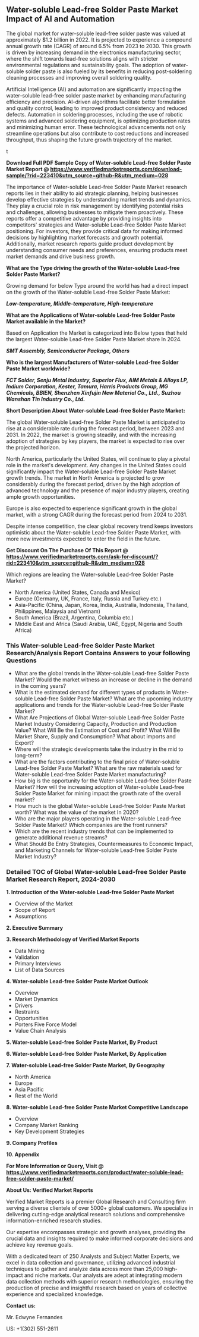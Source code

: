 <h2>Water-soluble Lead-free Solder Paste Market Impact of AI and Automation</h2><p>The global market for water-soluble lead-free solder paste was valued at approximately $1.2 billion in 2022. It is projected to experience a compound annual growth rate (CAGR) of around 6.5% from 2023 to 2030. This growth is driven by increasing demand in the electronics manufacturing sector, where the shift towards lead-free solutions aligns with stricter environmental regulations and sustainability goals. The adoption of water-soluble solder paste is also fueled by its benefits in reducing post-soldering cleaning processes and improving overall soldering quality.</p><p>Artificial Intelligence (AI) and automation are significantly impacting the water-soluble lead-free solder paste market by enhancing manufacturing efficiency and precision. AI-driven algorithms facilitate better formulation and quality control, leading to improved product consistency and reduced defects. Automation in soldering processes, including the use of robotic systems and advanced soldering equipment, is optimizing production rates and minimizing human error. These technological advancements not only streamline operations but also contribute to cost reductions and increased throughput, thus shaping the future growth trajectory of the market.</p>t</p><p id="" class=""><strong>Download Full PDF Sample Copy of Water-soluble Lead-free Solder Paste Market Report @ <a href="https://www.verifiedmarketreports.com/download-sample/?rid=223410&utm_source=github-R&utm_medium=028" target="_blank">https://www.verifiedmarketreports.com/download-sample/?rid=223410&utm_source=github-R&utm_medium=028</a></strong></p><p>The importance of&nbsp;Water-soluble Lead-free Solder Paste Market research reports lies in their ability to aid strategic planning, helping businesses develop effective strategies by understanding market trends and dynamics. They play a crucial role in risk management by identifying potential risks and challenges, allowing businesses to mitigate them proactively. These reports offer a competitive advantage by providing insights into competitors' strategies and Water-soluble Lead-free Solder Paste Market positioning. For investors, they provide critical data for making informed decisions by highlighting market forecasts and growth potential. Additionally, market research reports guide product development by understanding consumer needs and preferences, ensuring products meet market demands and drive business growth.</p><p><strong>What are the&nbsp;Type driving the growth of the Water-soluble Lead-free Solder Paste Market?</strong></p><p id="" class="">Growing demand for below Type around the world has had a direct impact on the growth of the Water-soluble Lead-free Solder Paste Market:</p><em><strong>Low-temperature, Middle-temperature, High-temperature</strong></em></p><strong>What are the&nbsp;Applications&nbsp;of Water-soluble Lead-free Solder Paste Market available in the Market?</strong></p><p id="" class="">Based on Application the Market is categorized into Below types that held the largest Water-soluble Lead-free Solder Paste Market share In 2024.</p><em><strong>SMT Assembly, Semiconductor Package, Others</strong></em></p><strong>Who is the largest Manufacturers of Water-soluble Lead-free Solder Paste Market worldwide?</strong></p><p><em><strong>FCT Solder, Senju Metal Industry, Superior Flux, AIM Metals & Alloys LP, Indium Corporation, Kester, Tamura, Harris Products Group, MG Chemicals, BBIEN, Shenzhen Xinfujin New Material Co., Ltd., Suzhou Wanshan Tin Industry Co., Ltd.</strong></em></p><p id="" class=""><strong>Short Description About Water-soluble Lead-free Solder Paste Market:</strong></p><p>The global Water-soluble Lead-free Solder Paste Market is anticipated to rise at a considerable rate during the forecast period, between 2023 and 2031. In 2022, the market is growing steadily, and with the increasing adoption of strategies by key players, the market is expected to rise over the projected horizon.</p><p>North America, particularly the United States, will continue to play a pivotal role in the market's development. Any changes in the United States could significantly impact the Water-soluble Lead-free Solder Paste Market growth trends. The market in North America is projected to grow considerably during the forecast period, driven by the high adoption of advanced technology and the presence of major industry players, creating ample growth opportunities.</p><p>Europe is also expected to experience significant growth in the global market, with a strong CAGR during the forecast period from 2024 to 2031.</p><p>Despite intense competition, the clear global recovery trend keeps investors optimistic about the Water-soluble Lead-free Solder Paste Market, with more new investments expected to enter the field in the future.</p><p id="" class=""><strong>Get Discount On The Purchase Of This Report @ <a href="https://www.verifiedmarketreports.com/ask-for-discount/?rid=223410&utm_source=github-R&utm_medium=028" target="_blank">https://www.verifiedmarketreports.com/ask-for-discount/?rid=223410&utm_source=github-R&utm_medium=028</a></strong></p>Which regions are leading the Water-soluble Lead-free Solder Paste Market?</p><ul><li>North America (United States, Canada and Mexico)</li><li>Europe (Germany, UK, France, Italy, Russia and Turkey etc.)</li><li>Asia-Pacific (China, Japan, Korea, India, Australia, Indonesia, Thailand, Philippines, Malaysia and Vietnam)</li><li>South America (Brazil, Argentina, Columbia etc.)</li><li>Middle East and Africa (Saudi Arabia, UAE, Egypt, Nigeria and South Africa)</li></ul><h3 id="" class="">This Water-soluble Lead-free Solder Paste Market Research/Analysis Report Contains Answers to your following Questions</h3><ul><li>What are the global trends in the Water-soluble Lead-free Solder Paste Market? Would the market witness an increase or decline in the demand in the coming years?</li><li>What is the estimated demand for different types of products in Water-soluble Lead-free Solder Paste Market? What are the upcoming industry applications and trends for the Water-soluble Lead-free Solder Paste Market?</li><li>What Are Projections of Global Water-soluble Lead-free Solder Paste Market Industry Considering Capacity, Production and Production Value? What Will Be the Estimation of Cost and Profit? What Will Be Market Share, Supply and Consumption? What about imports and Export?</li><li>Where will the strategic developments take the industry in the mid to long-term?</li><li>What are the factors contributing to the final price of Water-soluble Lead-free Solder Paste Market? What are the raw materials used for Water-soluble Lead-free Solder Paste Market manufacturing?</li><li>How big is the opportunity for the Water-soluble Lead-free Solder Paste Market? How will the increasing adoption of Water-soluble Lead-free Solder Paste Market for mining impact the growth rate of the overall market?</li><li>How much is the global Water-soluble Lead-free Solder Paste Market worth? What was the value of the market In 2020?</li><li>Who are the major players operating in the Water-soluble Lead-free Solder Paste Market? Which companies are the front runners?</li><li>Which are the recent industry trends that can be implemented to generate additional revenue streams?</li><li>What Should Be Entry Strategies, Countermeasures to Economic Impact, and Marketing Channels for Water-soluble Lead-free Solder Paste Market Industry?</li></ul><h3 id="" class="">Detailed TOC of Global Water-soluble Lead-free Solder Paste Market Research Report, 2024-2030</h3><p id="" class=""><strong>1. Introduction of the Water-soluble Lead-free Solder Paste Market</strong></p><ul><li>Overview of the Market</li><li>Scope of Report</li><li>Assumptions</li></ul><p id="" class=""><strong>2. Executive Summary</strong></p><p id="" class=""><strong>3. Research Methodology of Verified Market Reports</strong></p><ul><li>Data Mining</li><li>Validation</li><li>Primary Interviews</li><li>List of Data Sources</li></ul><p id="" class=""><strong>4. Water-soluble Lead-free Solder Paste Market Outlook</strong></p><ul><li>Overview</li><li>Market Dynamics</li><li>Drivers</li><li>Restraints</li><li>Opportunities</li><li>Porters Five Force Model</li><li>Value Chain Analysis</li></ul><p id="" class=""><strong>5. Water-soluble Lead-free Solder Paste Market, By Product</strong></p><p id="" class=""><strong>6. Water-soluble Lead-free Solder Paste Market, By Application</strong></p><p id="" class=""><strong>7. Water-soluble Lead-free Solder Paste Market, By Geography</strong></p><ul><li>North America</li><li>Europe</li><li>Asia Pacific</li><li>Rest of the World</li></ul><p id="" class=""><strong>8. Water-soluble Lead-free Solder Paste Market Competitive Landscape</strong></p><ul><li>Overview</li><li>Company Market Ranking</li><li>Key Development Strategies</li></ul><p id="" class=""><strong>9. Company Profiles</strong></p><p id="" class=""><strong>10. Appendix</strong></p><p id="" class=""><strong>For More Information or Query, Visit @ <a href="https://www.verifiedmarketreports.com/product/water-soluble-lead-free-solder-paste-market/" target="_blank">https://www.verifiedmarketreports.com/product/water-soluble-lead-free-solder-paste-market/</a></strong></p><p id="" class=""><strong>About Us: Verified Market Reports</strong></p><p id="" class="">Verified Market Reports is a premier Global Research and Consulting firm serving a diverse clientele of over 5000+ global customers. We specialize in delivering cutting-edge analytical research solutions and comprehensive information-enriched research studies.</p><p id="" class="">Our expertise encompasses strategic and growth analyses, providing the crucial data and insights required to make informed corporate decisions and achieve key revenue goals.</p><p id="" class="">With a dedicated team of 250 Analysts and Subject Matter Experts, we excel in data collection and governance, utilizing advanced industrial techniques to gather and analyze data across more than 25,000 high-impact and niche markets. Our analysts are adept at integrating modern data collection methods with superior research methodologies, ensuring the production of precise and insightful research based on years of collective experience and specialized knowledge.</p><p id="" class=""><strong>Contact us:</strong></p><p id="" class="">Mr. Edwyne Fernandes</p><p id="" class="">US: +1(302) 551-2611</p>